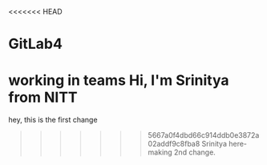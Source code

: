 <<<<<<< HEAD
# GitLab4

working in teams
Hi, I'm Srinitya from NITT
=======
hey, this is the first change
>>>>>>> 5667a0f4dbd66c914ddb0e3872a02addf9c8fba8
Srinitya here- making 2nd change.
